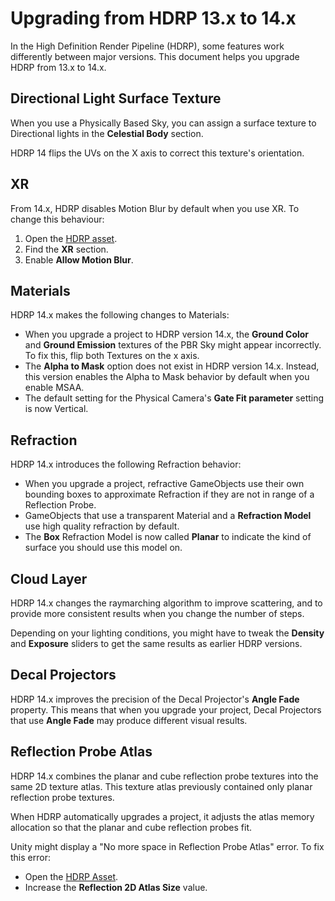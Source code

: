# Upgrading from HDRP 13.x to 14.x

In the High Definition Render Pipeline (HDRP), some features work differently between major versions. This document helps you upgrade HDRP from 13.x to 14.x.

## Directional Light Surface Texture

When you use a Physically Based Sky, you can assign a surface texture to Directional lights in the **Celestial Body** section.

HDRP 14 flips the UVs on the X axis to correct this texture's orientation.

## XR

From 14.x, HDRP disables Motion Blur by default when you use XR. To change this behaviour:

1. Open the [HDRP asset](HDRP-Asset.md).
2. Find the **XR** section.
3. Enable **Allow Motion Blur**.

## Materials

HDRP 14.x makes the following changes to Materials:

- When you upgrade a project to HDRP version 14.x, the **Ground Color** and **Ground Emission** textures of the PBR Sky might appear incorrectly. To fix this, flip both Textures on the x axis.
- The **Alpha to Mask** option does not exist in HDRP version 14.x. Instead, this version enables the Alpha to Mask behavior by default when you enable MSAA.
- The default setting for the Physical Camera's **Gate Fit parameter** setting is now Vertical.

## Refraction

HDRP 14.x introduces the following Refraction behavior:

- When you upgrade a project, refractive GameObjects use their own bounding boxes to approximate Refraction if they are not in range of a Reflection Probe.
- GameObjects that use a transparent Material and a **Refraction Model** use high quality refraction by default.
- The **Box** Refraction Model is now called **Planar** to indicate the kind of surface you should use this model on.

## Cloud Layer

HDRP 14.x changes the raymarching algorithm to improve scattering, and to provide more consistent results when you change the number of steps.

Depending on your lighting conditions, you might have to tweak the **Density** and **Exposure** sliders to get the same results as earlier HDRP versions.

## Decal Projectors

HDRP 14.x improves the precision of the Decal Projector's **Angle Fade** property. This means that when you upgrade your project, Decal Projectors that use **Angle Fade** may produce different visual results.

## Reflection Probe Atlas

HDRP 14.x combines the planar and cube reflection probe textures into the same 2D texture atlas. This texture atlas previously contained only planar reflection probe textures.

When HDRP automatically upgrades a project, it adjusts the atlas memory allocation so that the planar and cube reflection probes fit.

Unity might display a "No more space in Reflection Probe Atlas" error. To fix this error:

- Open the [HDRP Asset](HDRP-Asset.md).
- Increase the **Reflection 2D Atlas Size** value.
